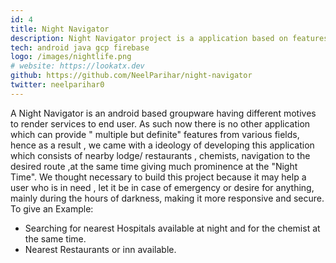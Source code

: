 ```yaml
---
id: 4
title: Night Navigator
description: Night Navigator project is a application based on features to search for different places which consists of nearby lodge/ restaurants, chemists/ hospitals, navigation to the desired route and also estimation of cab prices
tech: android java gcp firebase
logo: /images/nightlife.png
# website: https://lookatx.dev
github: https://github.com/NeelParihar/night-navigator
twitter: neelparihar0
---
```



A Night Navigator is an android based groupware having different motives to render services to end user. As such now there is no other application which can provide " multiple but definite" features from various fields, hence as a result , we came with a ideology of developing this application which consists of nearby lodge/ restaurants , chemists, navigation to the desired route ,at the same time giving much prominence at the "Night Time". We thought necessary to build this project because it may help a user who is in need , let it be in case of emergency or desire for anything, mainly during the hours of darkness, making it more responsive and secure. To give an Example:

- Searching for nearest Hospitals available at night and for the chemist at the same time.
- Nearest Restaurants or inn available.
